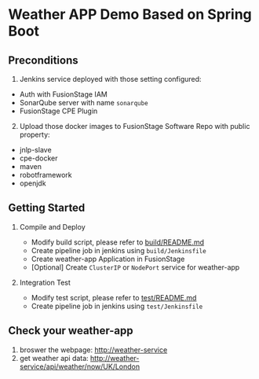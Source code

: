 # Weather APP Demo Based on Spring Boot

## Preconditions

1. Jenkins service deployed with those setting configured:
  - Auth with FusionStage IAM
  - SonarQube server with name ```sonarqube```
  - FusionStage CPE Plugin
2. Upload those docker images to FusionStage Software Repo with public property:
  - jnlp-slave
  - cpe-docker
  - maven
  - robotframework
  - openjdk

## Getting Started

1. Compile and Deploy
    - Modify build script, please refer to [build/README.md](build/README.md)
    - Create pipeline job in jenkins using ```build/Jenkinsfile```
    - Create weather-app Application in FusionStage
    - [Optional] Create ```ClusterIP``` or ```NodePort``` service for weather-app
    
2. Integration Test 
    - Modify test script, please refer to [test/README.md](test/README.md)
    - Create pipeline job in jenkins using ```test/Jenkinsfile```

## Check your weather-app

1. broswer the webpage: [http://weather-service](http://weather-service)
2. get weather api data: [http://weather-service/api/weather/now/UK/London](http://weather-service/api/weather/now/UK/London)

